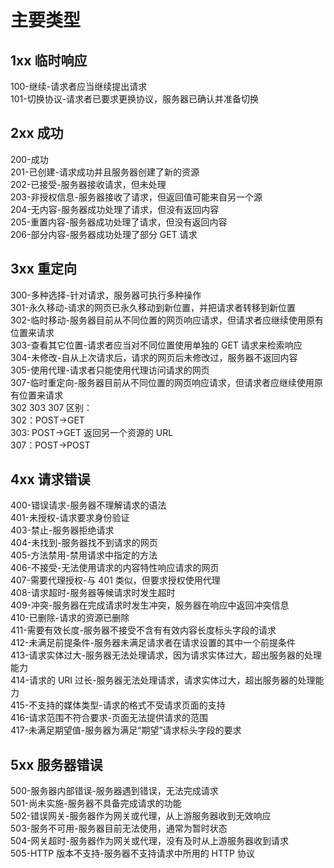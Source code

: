 # 主要类型

## 1xx 临时响应

100-继续-请求者应当继续提出请求  
101-切换协议-请求者已要求更换协议，服务器已确认并准备切换  

## 2xx 成功

200-成功  
201-已创建-请求成功并且服务器创建了新的资源  
202-已接受-服务器接收请求，但未处理  
203-非授权信息-服务器接收了请求，但返回值可能来自另一个源  
204-无内容-服务器成功处理了请求，但没有返回内容  
205-重置内容-服务器成功处理了请求，但没有返回内容  
206-部分内容-服务器成功处理了部分 GET 请求  

## 3xx 重定向

300-多种选择-针对请求，服务器可执行多种操作  
301-永久移动-请求的网页已永久移动到新位置，并把请求者转移到新位置  
302-临时移动-服务器目前从不同位置的网页响应请求，但请求者应继续使用原有位置来请求  
303-查看其它位置-请求者应当对不同位置使用单独的 GET 请求来检索响应  
304-未修改-自从上次请求后，请求的网页后未修改过，服务器不返回内容  
305-使用代理-请求者只能使用代理访问请求的网页  
307-临时重定向-服务器目前从不同位置的网页响应请求，但请求者应继续使用原有位置来请求  
302 303 307 区别：  
302：POST->GET  
303: POST->GET 返回另一个资源的 URL  
307：POST->POST  

## 4xx 请求错误

400-错误请求-服务器不理解请求的语法  
401-未授权-请求要求身份验证  
403-禁止-服务器拒绝请求  
404-未找到-服务器找不到请求的网页  
405-方法禁用-禁用请求中指定的方法  
406-不接受-无法使用请求的内容特性响应请求的网页  
407-需要代理授权-与 401 类似，但要求授权使用代理  
408-请求超时-服务器等候请求时发生超时  
409-冲突-服务器在完成请求时发生冲突，服务器在响应中返回冲突信息  
410-已删除-请求的资源已删除  
411-需要有效长度-服务器不接受不含有有效内容长度标头字段的请求  
412-未满足前提条件-服务器未满足请求者在请求设置的其中一个前提条件  
413-请求实体过大-服务器无法处理请求，因为请求实体过大，超出服务器的处理能力  
414-请求的 URI 过长-服务器无法处理请求，请求实体过大，超出服务器的处理能力  
415-不支持的媒体类型-请求的格式不受请求页面的支持  
416-请求范围不符合要求-页面无法提供请求的范围  
417-未满足期望值-服务器为满足“期望”请求标头字段的要求  

## 5xx 服务器错误

500-服务器内部错误-服务器遇到错误，无法完成请求  
501-尚未实施-服务器不具备完成请求的功能  
502-错误网关-服务器作为网关或代理，从上游服务器收到无效响应  
503-服务不可用-服务器目前无法使用，通常为暂时状态  
504-网关超时-服务器作为网关或代理，没有及时从上游服务器收到请求  
505-HTTP 版本不支持-服务器不支持请求中所用的 HTTP 协议  
